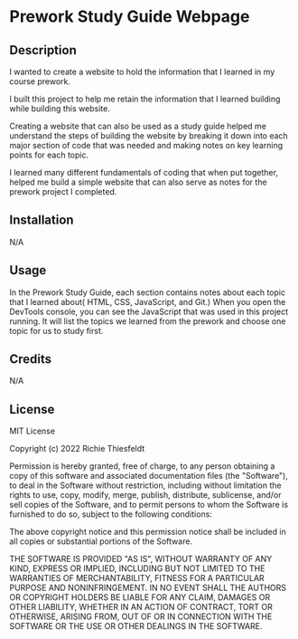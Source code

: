 # Prework Study Guide Webpage

## Description

I wanted to create a website to hold the information that I learned in my course prework.

I built this project to help me retain the information that I learned building while building this website.

Creating a website that can also be used as a study guide helped me understand the steps of building the website by breaking it down into each major section of code that was needed and making notes on key learning points for each topic.

I learned many different fundamentals of coding that when put together, helped me build a simple website that can also serve as notes for the prework project I completed.

## Installation

N/A

## Usage

In the Prework Study Guide, each section contains notes about each topic that I learned about( HTML, CSS, JavaScript, and Git.) When you open the DevTools console, you can see the JavaScript that was used in this project running. It will list the topics we learned from the prework and choose one topic for us to study first.


## Credits

N/A

## License

MIT License

Copyright (c) 2022 Richie Thiesfeldt

Permission is hereby granted, free of charge, to any person obtaining a copy
of this software and associated documentation files (the "Software"), to deal
in the Software without restriction, including without limitation the rights
to use, copy, modify, merge, publish, distribute, sublicense, and/or sell
copies of the Software, and to permit persons to whom the Software is
furnished to do so, subject to the following conditions:

The above copyright notice and this permission notice shall be included in all
copies or substantial portions of the Software.

THE SOFTWARE IS PROVIDED "AS IS", WITHOUT WARRANTY OF ANY KIND, EXPRESS OR
IMPLIED, INCLUDING BUT NOT LIMITED TO THE WARRANTIES OF MERCHANTABILITY,
FITNESS FOR A PARTICULAR PURPOSE AND NONINFRINGEMENT. IN NO EVENT SHALL THE
AUTHORS OR COPYRIGHT HOLDERS BE LIABLE FOR ANY CLAIM, DAMAGES OR OTHER
LIABILITY, WHETHER IN AN ACTION OF CONTRACT, TORT OR OTHERWISE, ARISING FROM,
OUT OF OR IN CONNECTION WITH THE SOFTWARE OR THE USE OR OTHER DEALINGS IN THE
SOFTWARE.
